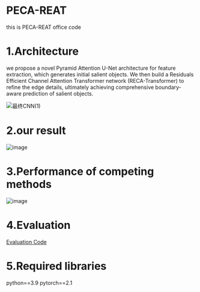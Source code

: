 # PECA-REAT
this is PECA-REAT office code

# 1.Architecture
we propose a novel Pyramid Attention U-Net architecture for feature extraction, which generates initial salient objects. We then build a Residuals Efficient Channel Attention Transformer network (RECA-Transformer) to refine the edge details, ultimately achieving comprehensive boundary-aware prediction of salient objects.

![最终CNN(1)](https://github.com/user-attachments/assets/c924bbb7-5578-475a-ad2a-6e0b247c94b5)

# 2.our result
![image](https://github.com/user-attachments/assets/cc13d07a-e33c-437e-8771-c8cb6adbc4e7)

# 3.Performance of competing methods
![image](https://github.com/user-attachments/assets/7c2aef54-8d2e-47e1-ae46-687c52303340)

# 4.Evaluation
[Evaluation Code](https://github.com/NathanUA/Binary-Segmentation-Evaluation-Tool)

# 5.Required libraries
python==3.9
pytorch==2.1


